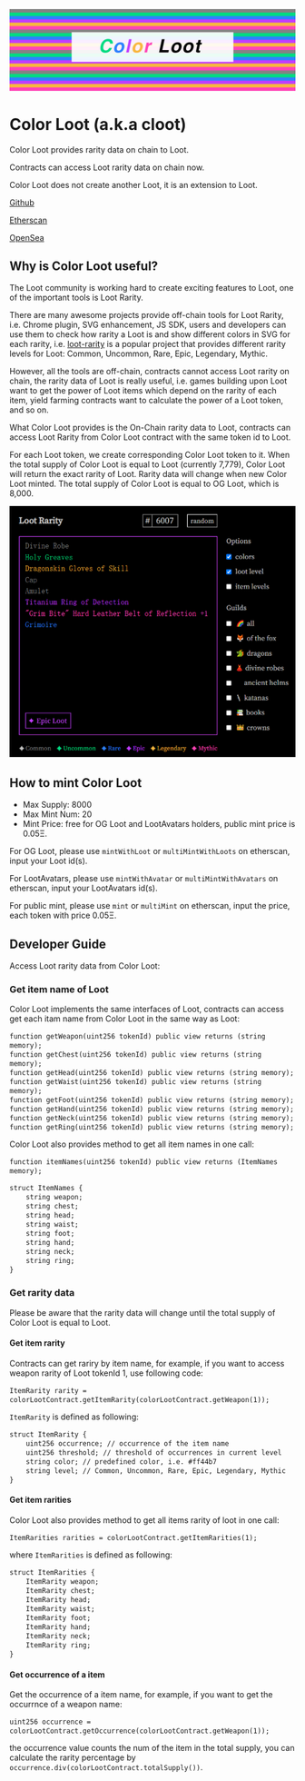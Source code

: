 ![Color Loot](./banner.png)

# Color Loot (a.k.a cloot)

Color Loot provides rarity data on chain to Loot.

Contracts can access Loot rarity data on chain now.

Color Loot does not create another Loot, it is an extension to Loot.

[Github](https://github.com/colorloot/colorloot)

[Etherscan](https://etherscan.io/address/0xab7f42a1a64f0f54d5428ab5e1243785bce3fcb3)

[OpenSea](https://opensea.io/collection/colorloot)

## Why is Color Loot useful?

The Loot community is working hard to create exciting features to Loot, one of the important tools
is Loot Rarity.

There are many awesome projects provide off-chain tools for Loot Rarity, i.e. Chrome plugin, SVG enhancement, JS SDK, users and developers can use them to check how rarity a Loot is and show different colors in SVG for each rarity, i.e. [loot-rarity](https://github.com/bpierre/loot-rarity) is a popular project that provides different rarity levels for Loot: Common, Uncommon, Rare, Epic, Legendary, Mythic.

However, all the tools are off-chain, contracts cannot access Loot rarity on chain, the rarity data of Loot is really useful, i.e. games building upon Loot want to get the power of Loot items which depend on the rarity of each item, yield farming contracts want to calculate the power of a Loot token, and so on.

What Color Loot provides is the On-Chain rarity data to Loot, contracts can access Loot Rarity from Color Loot contract with the same token id to Loot.

For each Loot token, we create corresponding Color Loot token to it. When the total supply of Color Loot is equal to Loot (currently 7,779), Color Loot will return the exact rarity of Loot. Rarity data will change when new Color Loot minted. The total supply of Color Loot is equal to OG Loot, which is 8,000.

![Loot Rarity](./loot-rarity.png)

## How to mint Color Loot

* Max Supply: 8000
* Max Mint Num: 20
* Mint Price: free for OG Loot and LootAvatars holders, public mint price is 0.05Ξ.

For OG Loot, please use `mintWithLoot` or `multiMintWithLoots` on etherscan, input your Loot id(s).

For LootAvatars, please use `mintWithAvatar` or `multiMintWithAvatars` on etherscan, input your LootAvatars id(s).

For public mint, please use `mint` or `multiMint` on etherscan, input the price, each token with price 0.05Ξ.

## Developer Guide

Access Loot rarity data from Color Loot:

### Get item name of Loot

Color Loot implements the same interfaces of Loot, contracts can access get each itam name from Color Loot in the same way as Loot:

```
function getWeapon(uint256 tokenId) public view returns (string memory);
function getChest(uint256 tokenId) public view returns (string memory);
function getHead(uint256 tokenId) public view returns (string memory);
function getWaist(uint256 tokenId) public view returns (string memory);
function getFoot(uint256 tokenId) public view returns (string memory);
function getHand(uint256 tokenId) public view returns (string memory);
function getNeck(uint256 tokenId) public view returns (string memory);
function getRing(uint256 tokenId) public view returns (string memory);
```

Color Loot also provides method to get all item names in one call:
```
function itemNames(uint256 tokenId) public view returns (ItemNames memory);
```
```
struct ItemNames {
    string weapon;
    string chest;
    string head;
    string waist;
    string foot;
    string hand;
    string neck;
    string ring;
}
```

### Get rarity data

Please be aware that the rarity data will change until the total supply of Color Loot is equal to Loot.

#### Get item rarity

Contracts can get rariry by item name, for example, if you want to access weapon rarity of Loot tokenId 1, use following code:

```
ItemRarity rarity = colorLootContract.getItemRarity(colorLootContract.getWeapon(1));
```

`ItemRarity` is defined as following:
```
struct ItemRarity {
    uint256 occurrence; // occurrence of the item name
    uint256 threshold; // threshold of occurrences in current level
    string color; // predefined color, i.e. #ff44b7
    string level; // Common, Uncommon, Rare, Epic, Legendary, Mythic
}
```

#### Get item rarities

Color Loot also provides method to get all items rarity of loot in one call:

```
ItemRarities rarities = colorLootContract.getItemRarities(1);
```

where `ItemRarities` is defined as following:
```
struct ItemRarities {
    ItemRarity weapon;
    ItemRarity chest;
    ItemRarity head;
    ItemRarity waist;
    ItemRarity foot;
    ItemRarity hand;
    ItemRarity neck;
    ItemRarity ring;
}
```

#### Get occurrence of a item

Get the occurrence of a item name, for example, if you want to get the occurrnce of a weapon name:

```
uint256 occurrence = colorLootContract.getOccurrence(colorLootContract.getWeapon(1));
```

the occurrence value counts the num of the item in the total supply, you can calculate the rarity percentage by `occurrence.div(colorLootContract.totalSupply())`.
